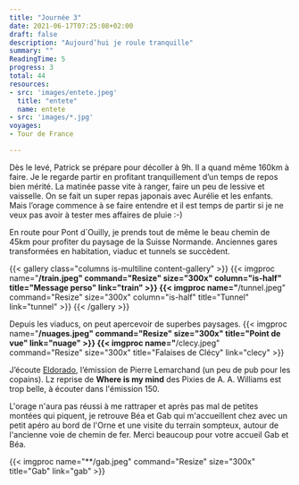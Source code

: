 ```yaml
---
title: "Journée 3"
date: 2021-06-17T07:25:08+02:00
draft: false
description: "Aujourd’hui je roule tranquille"
summary: ""
ReadingTime: 5
progress: 3
total: 44
resources:
- src: 'images/entete.jpeg'
  title: "entete"
  name: entete
- src: 'images/*.jpg'
voyages:
- Tour de France

---
```

Dès le levé, Patrick se prépare pour décoller à 9h. Il a quand même 160km à faire. Je le regarde partir en profitant tranquillement d’un temps de repos bien mérité. La matinée passe vite à ranger, faire un peu de lessive et vaisselle. On se fait un super repas japonais avec Aurélie et les enfants. 
Mais l’orage commence à se faire entendre et il est temps de partir si je ne veux pas avoir à tester mes affaires de pluie :-) 

En route pour Pont d´Ouilly, je prends tout de même le beau chemin de 45km pour profiter du paysage de la Suisse Normande.
Anciennes gares transformées en habitation, viaduc et tunnels se succèdent.

{{< gallery class="columns is-multiline content-gallery" >}}
{{< imgproc name="**/train.jpeg" command="Resize" size="300x" column="is-half" title="Message perso" link="train" >}}
{{< imgproc name="**/tunnel.jpeg" command="Resize" size="300x" column="is-half" title="Tunnel" link="tunnel" >}}
{{< /gallery >}}

Depuis les viaducs, on peut apercevoir de superbes paysages.
{{< imgproc name="**/nuages.jpeg" command="Resize" size="300x" title="Point de vue" link="nuage" >}}
{{< imgproc name="**/clecy.jpeg" command="Resize" size="300x" title="Falaises de Clécy" link="clecy" >}}


J’écoute [Eldorado](https//www.radio-eldorado.fr), l’émission de Pierre Lemarchand (un peu de pub pour les copains). Lz reprise de **Where is my mind** des Pixies de A. A. Williams est trop belle, à écouter dans l'émission 150.

L'orage n'aura pas réussi à me rattraper et après pas mal de petites montées qui piquent, je retrouve Béa et Gab qui m'accueillent chez avec un petit apéro au bord de l'Orne et une visite du terrain sompteux, autour de l'ancienne voie de chemin de fer.
Merci beaucoup pour votre accueil Gab et Béa.

{{< imgproc name="**/gab.jpeg" command="Resize" size="300x" title="Gab" link="gab" >}}


